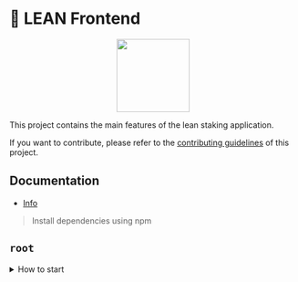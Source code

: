 # 💜 LEAN Frontend

<p align="center">
  <a href="https://leantoken.org/">
      <img src="https://leantoken.org/_app/immutable/assets/logo.RdFLMko5.png" height="128">
  </a>
</p>

This project contains the main features of the lean staking application.

If you want to contribute, please refer to the [contributing guidelines](./CONTRIBUTING.md) of this project.

## Documentation

- [Info](doc/Info.md)

> Install dependencies using npm
## `root`
<details>
<summary>
How to start
</summary>

```sh
npm install
```

start the development server
```sh
npm run dev
```

build with production mode
```sh
npm build

# start the application after build
npm start
```
</details>
